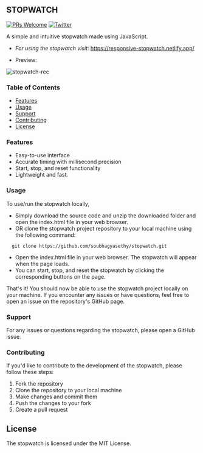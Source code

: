## STOPWATCH
[![PRs Welcome](https://img.shields.io/badge/PRs-welcome-brightgreen.svg?style=flat-square)](http://makeapullrequest.com)
[![Twitter](https://img.shields.io/twitter/url?style=social&url=https%3A%2F%2Ftwitter.com%2Fsoubhagyasethy3)](https://twitter.com/soubhagyasethy3)

A simple and intuitive stopwatch made using JavaScript.

- _For using the stopwatch visit_: https://responsive-stopwatch.netlify.app/

- Preview:

![stopwatch-rec](https://user-images.githubusercontent.com/82697602/210046592-010da19b-ed16-4e94-80f3-cd7e8e846bc5.gif)

### Table of Contents

- [Features](#features)
- [Usage](#usage)
- [Support](#support)
- [Contributing](#contributing)
- [License](#license)

### Features

- Easy-to-use interface
- Accurate timing with millisecond precision
- Start, stop, and reset functionality
- Lightweight and fast.

### Usage 

To use/run the stopwatch locally, 
- Simply download the source code and unzip the downloaded folder and open the index.html file in your web browser.
- OR clone the stopwatch project repository to your local machine using the following command:
  
``` 
  git clone https://github.com/soubhagyasethy/stopwatch.git
```
- Open the index.html file in your web browser. The stopwatch will appear when the page loads.
- You can start, stop, and reset the stopwatch by clicking the corresponding buttons on the page.

That's it! You should now be able to use the stopwatch project locally on your machine. If you encounter any issues or have questions, feel free to open an issue on the repository's GitHub page.

### Support

For any issues or questions regarding the stopwatch, please open a GitHub issue.

### Contributing

If you'd like to contribute to the development of the stopwatch, please follow these steps:

  1. Fork the repository
  2. Clone the repository to your local machine
  3. Make changes and commit them
  4. Push the changes to your fork
  5. Create a pull request

## License

The stopwatch is licensed under the MIT License.
